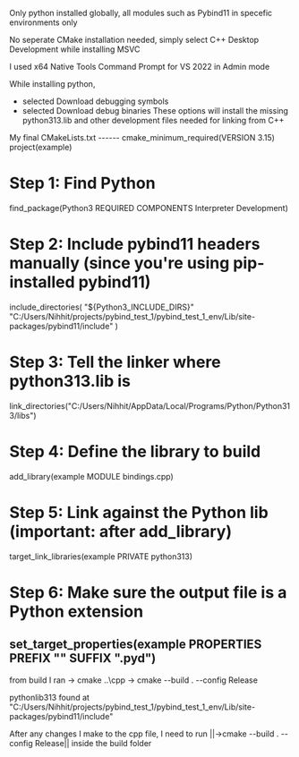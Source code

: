 Only python installed globally, all modules such as Pybind11 in specefic environments only 

No seperate CMake installation needed, simply select C++ Desktop Development while installing MSVC

I used x64 Native Tools Command Prompt for VS 2022 in Admin mode


While installing python,
- selected Download debugging symbols
- selected Download debug binaries 
These options will install the missing python313.lib and other development files needed for linking from C++



My final CMakeLists.txt ------
cmake_minimum_required(VERSION 3.15)
project(example)

# Step 1: Find Python
find_package(Python3 REQUIRED COMPONENTS Interpreter Development)

# Step 2: Include pybind11 headers manually (since you're using pip-installed pybind11)
include_directories(
    "${Python3_INCLUDE_DIRS}"
    "C:/Users/Nihhit/projects/pybind_test_1/pybind_test_1_env/Lib/site-packages/pybind11/include"
)

# Step 3: Tell the linker where python313.lib is
link_directories("C:/Users/Nihhit/AppData/Local/Programs/Python/Python313/libs")

# Step 4: Define the library to build
add_library(example MODULE bindings.cpp)

# Step 5: Link against the Python lib (important: after add_library)
target_link_libraries(example PRIVATE python313)

# Step 6: Make sure the output file is a Python extension
set_target_properties(example PROPERTIES PREFIX "" SUFFIX ".pyd")
----------------------------------




from build I ran
-> cmake ..\cpp
-> cmake --build . --config Release




pythonlib313 found at "C:/Users/Nihhit/projects/pybind_test_1/pybind_test_1_env/Lib/site-packages/pybind11/include"




After any changes I make to the cpp file, I need to run ||->cmake --build . --config Release|| inside the build folder